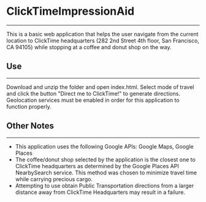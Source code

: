 # ClickTimeImpressionAid
---
This is a basic web application that helps the user navigate from the current location to 
ClickTime headquarters (282 2nd Street 4th floor, San Francisco, CA 94105) while stopping at
a coffee and donut shop on the way. 

## Use 
---
Download and unzip the folder and open index.html. Select mode of travel and click the button
"Direct me to ClickTime!" to generate directions. Geolocation services must be enabled in order
for this application to function properly.

## Other Notes
---
* This application uses the following Google APIs: Google Maps, Google Places
* The coffee/donut shop selected by the application is the closest one to ClickTime headquarters
as determined by the Google Places API NearbySearch service. This method was chosen to 
minimize travel time while carrying precious cargo.
* Attempting to use obtain Public Transportation directions from a larger distance away from 
ClickTime Headquarters may result in a failure.